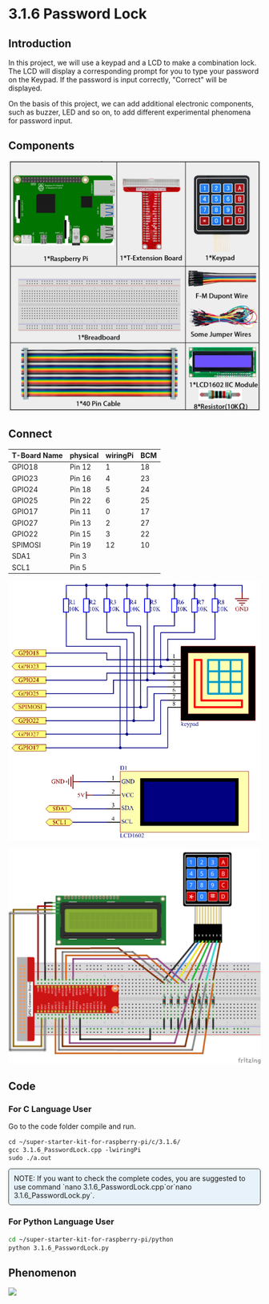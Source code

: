 # 3.1.6 Password Lock

## Introduction

In this project, we will use a keypad and a LCD to make a combination lock. The LCD will display a corresponding prompt for you to type your password on the Keypad. If the password is input correctly, "Correct" will be displayed.

On the basis of this project, we can add additional electronic components, such as buzzer, LED and so on, to add different experimental phenomena for password input.

## Components

![](./img/list/list_Password_Lock.png)

## Connect

| T-Board Name | physical | wiringPi | BCM  |
| ------------ | -------- | -------- | ---- |
| GPIO18       | Pin 12   | 1        | 18   |
| GPIO23       | Pin 16   | 4        | 23   |
| GPIO24       | Pin 18   | 5        | 24   |
| GPIO25       | Pin 22   | 6        | 25   |
| GPIO17       | Pin 11   | 0        | 17   |
| GPIO27       | Pin 13   | 2        | 27   |
| GPIO22       | Pin 15   | 3        | 22   |
| SPIMOSI      | Pin 19   | 12       | 10   |
| SDA1         | Pin 3    |          |      |
| SCL1         | Pin 5    |          |      |

![](./img/Schematic_three_one9.png)

![](./img/connect/3.1.6.png)

## Code

### For  C  Language User

Go to the code folder compile and run.

```shell
cd ~/super-starter-kit-for-raspberry-pi/c/3.1.6/
gcc 3.1.6_PasswordLock.cpp -lwiringPi
sudo ./a.out
```

<div class="warning" style="background-color: #E7F2FA; color=#6AB0DE; padding: 10px; border: 1px solid #333; border-radius: 5px;">
    NOTE: If you want to check the complete codes, you are suggested to use command `nano 3.1.6_PasswordLock.cpp`or`nano 3.1.6_PasswordLock.py`.
</div>


### For Python Language User

```sh
cd ~/super-starter-kit-for-raspberry-pi/python
python 3.1.6_PasswordLock.py
```

## Phenomenon

![](./img/phenomenon/316.jpg)
